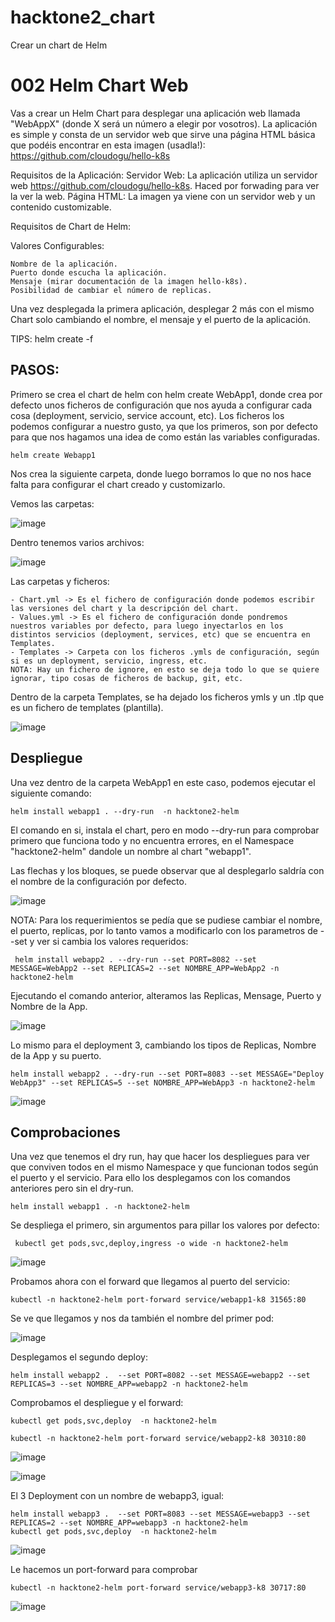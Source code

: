 # hacktone2_chart
Crear un chart de Helm

# 002 Helm Chart Web
 
Vas a crear un Helm Chart para desplegar una aplicación web llamada "WebAppX" (donde X será un número a elegir por vosotros). La aplicación es simple y consta de un servidor web que sirve una página HTML básica que podéis encontrar en esta imagen (usadla!): https://github.com/cloudogu/hello-k8s
 
Requisitos de la Aplicación:
Servidor Web:
La aplicación utiliza un servidor web https://github.com/cloudogu/hello-k8s.
Haced por forwading para ver la ver la web.
Página HTML:
La imagen ya viene con un servidor web y un contenido customizable.
 
Requisitos de Chart de Helm:

Valores Configurables:

```
Nombre de la aplicación.
Puerto donde escucha la aplicación.
Mensaje (mirar documentación de la imagen hello-k8s).
Posibilidad de cambiar el número de replicas.
```
Una vez desplegada la primera aplicación, desplegar 2 más con el mismo Chart solo cambiando el nombre, el mensaje y el puerto de la aplicación.
 
TIPS:
helm create
-f

## PASOS:
Primero se crea el chart de helm con helm create WebApp1, donde crea por defecto unos ficheros de configuración que nos ayuda a configurar cada cosa (deployment, servicio, service account, etc). Los ficheros los podemos configurar a nuestro gusto, ya que los primeros, son por defecto para que nos hagamos una idea de como están las variables configuradas.

```
helm create Webapp1
```
Nos crea la siguiente carpeta, donde luego borramos lo que no nos hace falta para configurar el chart creado y customizarlo.

Vemos las carpetas:

![image](https://github.com/robbyq92/hacktone2_chart/assets/49034238/facdb952-f8dd-4e81-b983-1a506e0396d8)

Dentro tenemos varios archivos:

![image](https://github.com/robbyq92/hacktone2_chart/assets/49034238/35981132-d8d5-4bcb-b204-b0b6286aad48)

Las carpetas y ficheros:
```
- Chart.yml -> Es el fichero de configuración donde podemos escribir las versiones del chart y la descripción del chart.
- Values.yml -> Es el fichero de configuración donde pondremos nuestros variables por defecto, para luego inyectarlos en los distintos servicios (deployment, services, etc) que se encuentra en Templates.
- Templates -> Carpeta con los ficheros .ymls de configuración, según si es un deployment, servicio, ingress, etc.
NOTA: Hay un fichero de ignore, en esto se deja todo lo que se quiere ignorar, tipo cosas de ficheros de backup, git, etc.
```

Dentro de la carpeta Templates, se ha dejado los ficheros ymls y un .tlp que es un fichero de templates (plantilla).

![image](https://github.com/robbyq92/hacktone2_chart/assets/49034238/36d7540e-f530-4b29-bf4b-5758956e636d)


## Despliegue
Una vez dentro de la carpeta WebApp1 en este caso, podemos ejecutar el siguiente comando:
```
helm install webapp1 . --dry-run  -n hacktone2-helm
```
El comando en si, instala el chart, pero en modo --dry-run para comprobar primero que funciona todo y no encuentra errores, en el Namespace "hacktone2-helm" dandole un nombre al chart "webapp1".

Las flechas y los bloques, se puede observar que al desplegarlo saldría con el nombre de la configuración por defecto.

![image](https://github.com/robbyq92/hacktone2_chart/assets/49034238/cdfc418f-e6e2-42af-babf-4a85de5ff93f)

NOTA: Para los requerimientos se pedía que se pudiese cambiar el nombre, el puerto, replicas, por lo tanto vamos a modificarlo con los parametros de --set y ver si cambia
los valores requeridos:

```
 helm install webapp2 . --dry-run --set PORT=8082 --set MESSAGE=WebApp2 --set REPLICAS=2 --set NOMBRE_APP=WebApp2 -n hacktone2-helm
```
Ejecutando el comando anterior, alteramos las Replicas, Mensage, Puerto y Nombre de la App.


![image](https://github.com/robbyq92/hacktone2_chart/assets/49034238/0b40c91a-cd09-4c26-a490-28127bd51c74)

Lo mismo para el deployment 3, cambiando los tipos de Replicas, Nombre de la App y su puerto.

```
helm install webapp2 . --dry-run --set PORT=8083 --set MESSAGE="Deploy WebApp3" --set REPLICAS=5 --set NOMBRE_APP=WebApp3 -n hacktone2-helm
```

![image](https://github.com/robbyq92/hacktone2_chart/assets/49034238/acd76123-0588-40c0-9c7e-31bc7501a45b)

## Comprobaciones
Una vez que tenemos el dry run, hay que hacer los despliegues para ver que conviven todos en el mismo Namespace y que funcionan todos según el puerto y el servicio. Para ello los desplegamos con los comandos anteriores pero sin el dry-run.

```
helm install webapp1 . -n hacktone2-helm
```
Se despliega el primero, sin argumentos para pillar los valores por defecto:

```
 kubectl get pods,svc,deploy,ingress -o wide -n hacktone2-helm
```

![image](https://github.com/robbyq92/hacktone2_chart/assets/49034238/dc996781-469e-418d-aa81-af04d1fcedaa)

Probamos ahora con el forward que llegamos al puerto del servicio:
```
kubectl -n hacktone2-helm port-forward service/webapp1-k8 31565:80
```
Se ve que llegamos y nos da también el nombre del primer pod:

![image](https://github.com/robbyq92/hacktone2_chart/assets/49034238/a23aff05-3a4c-4320-80ce-8e0e41d92584)


Desplegamos el segundo deploy:
```
helm install webapp2 .  --set PORT=8082 --set MESSAGE=webapp2 --set REPLICAS=3 --set NOMBRE_APP=webapp2 -n hacktone2-helm
```

Comprobamos el despliegue y el forward:
```
kubectl get pods,svc,deploy  -n hacktone2-helm

kubectl -n hacktone2-helm port-forward service/webapp2-k8 30310:80
```

![image](https://github.com/robbyq92/hacktone2_chart/assets/49034238/66ec7a67-7993-48dc-87b0-ed4160363508)


![image](https://github.com/robbyq92/hacktone2_chart/assets/49034238/c4709c90-bc12-489f-97a3-1c77dba5fad3)

El 3 Deployment con un nombre de webapp3, igual:
```
helm install webapp3 .  --set PORT=8083 --set MESSAGE=webapp3 --set REPLICAS=2 --set NOMBRE_APP=webapp3 -n hacktone2-helm
kubectl get pods,svc,deploy  -n hacktone2-helm
```
![image](https://github.com/robbyq92/hacktone2_chart/assets/49034238/7495fc71-4103-4b84-afa4-e7791c1d219f)


Le hacemos un port-forward para comprobar 
```
kubectl -n hacktone2-helm port-forward service/webapp3-k8 30717:80
```

![image](https://github.com/robbyq92/hacktone2_chart/assets/49034238/0c4c6987-7024-4aa9-b7da-fa9d343eb7f7)






